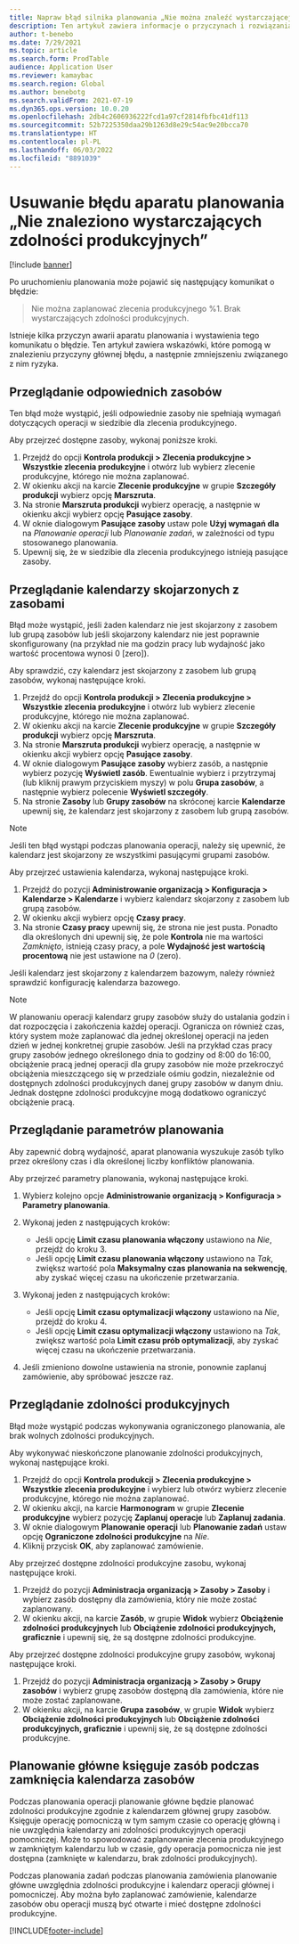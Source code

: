 ```yaml
---
title: Napraw błąd silnika planowania „Nie można znaleźć wystarczającej pojemności” i skończoną pojemność
description: Ten artykuł zawiera informacje o przyczynach i rozwiązaniach problemu polegającego na tym, że nie można zaplanować zlecenia produkcyjnego %1. Nie znaleziono wystarczających zdolności produkcyjnych”.
author: t-benebo
ms.date: 7/29/2021
ms.topic: article
ms.search.form: ProdTable
audience: Application User
ms.reviewer: kamaybac
ms.search.region: Global
ms.author: benebotg
ms.search.validFrom: 2021-07-19
ms.dyn365.ops.version: 10.0.20
ms.openlocfilehash: 2db4c2606936222fcd1a97cf2814fbfbc41df113
ms.sourcegitcommit: 52b7225350daa29b1263d8e29c54ac9e20bcca70
ms.translationtype: HT
ms.contentlocale: pl-PL
ms.lasthandoff: 06/03/2022
ms.locfileid: "8891039"
---
```

# <a name="fix-the-not-enough-capacity-could-be-found-scheduling-engine-error"></a>Usuwanie błędu aparatu planowania „Nie znaleziono wystarczających zdolności produkcyjnych”

[!include [banner](../includes/banner.md)]

Po uruchomieniu planowania może pojawić się następujący komunikat o błędzie:

> Nie można zaplanować zlecenia produkcyjnego %1. Brak wystarczających zdolności produkcyjnych.

Istnieje kilka przyczyn awarii aparatu planowania i wystawienia tego komunikatu o błędzie. Ten artykuł zawiera wskazówki, które pomogą w znalezieniu przyczyny głównej błędu, a następnie zmniejszeniu związanego z nim ryzyka.

## <a name="review-the-applicable-resources"></a>Przeglądanie odpowiednich zasobów

Ten błąd może wystąpić, jeśli odpowiednie zasoby nie spełniają wymagań dotyczących operacji w siedzibie dla zlecenia produkcyjnego.

Aby przejrzeć dostępne zasoby, wykonaj poniższe kroki.

1. Przejdź do opcji **Kontrola produkcji \> Zlecenia produkcyjne \> Wszystkie zlecenia produkcyjne** i otwórz lub wybierz zlecenie produkcyjne, którego nie można zaplanować.
1. W okienku akcji na karcie **Zlecenie produkcyjne** w grupie **Szczegóły produkcji** wybierz opcję **Marszruta**.
1. Na stronie **Marszruta produkcji** wybierz operację, a następnie w okienku akcji wybierz opcję **Pasujące zasoby**.
1. W oknie dialogowym **Pasujące zasoby** ustaw pole **Użyj wymagań dla** na *Planowanie operacji* lub *Planowanie zadań*, w zależności od typu stosowanego planowania.
1. Upewnij się, że w siedzibie dla zlecenia produkcyjnego istnieją pasujące zasoby.

## <a name="review-the-calendars-that-are-associated-with-resources"></a>Przeglądanie kalendarzy skojarzonych z zasobami

Błąd może wystąpić, jeśli żaden kalendarz nie jest skojarzony z zasobem lub grupą zasobów lub jeśli skojarzony kalendarz nie jest poprawnie skonfigurowany (na przykład nie ma godzin pracy lub wydajność jako wartość procentowa wynosi 0 \[zero\]).

Aby sprawdzić, czy kalendarz jest skojarzony z zasobem lub grupą zasobów, wykonaj następujące kroki.

1. Przejdź do opcji **Kontrola produkcji \> Zlecenia produkcyjne \> Wszystkie zlecenia produkcyjne** i otwórz lub wybierz zlecenie produkcyjne, którego nie można zaplanować.
1. W okienku akcji na karcie **Zlecenie produkcyjne** w grupie **Szczegóły produkcji** wybierz opcję **Marszruta**.
1. Na stronie **Marszruta produkcji** wybierz operację, a następnie w okienku akcji wybierz opcję **Pasujące zasoby**.
1. W oknie dialogowym **Pasujące zasoby** wybierz zasób, a następnie wybierz pozycję **Wyświetl zasób**. Ewentualnie wybierz i przytrzymaj (lub kliknij prawym przyciskiem myszy) w polu **Grupa zasobów**, a następnie wybierz polecenie **Wyświetl szczegóły**.
1. Na stronie **Zasoby** lub **Grupy zasobów** na skróconej karcie **Kalendarze** upewnij się, że kalendarz jest skojarzony z zasobem lub grupą zasobów.

> [!NOTE]
> Jeśli ten błąd wystąpi podczas planowania operacji, należy się upewnić, że kalendarz jest skojarzony ze wszystkimi pasującymi grupami zasobów.

Aby przejrzeć ustawienia kalendarza, wykonaj następujące kroki.

1. Przejdź do pozycji **Administrowanie organizacją \> Konfiguracja \> Kalendarze \> Kalendarze** i wybierz kalendarz skojarzony z zasobem lub grupą zasobów.
1. W okienku akcji wybierz opcję **Czasy pracy**.
1. Na stronie **Czasy pracy** upewnij się, że strona nie jest pusta. Ponadto dla określonych dni upewnij się, że pole **Kontrola** nie ma wartości *Zamknięto*, istnieją czasy pracy, a pole **Wydajność jest wartością procentową** nie jest ustawione na *0* (zero).

Jeśli kalendarz jest skojarzony z kalendarzem bazowym, należy również sprawdzić konfigurację kalendarza bazowego.

> [!NOTE]
> W planowaniu operacji kalendarz grupy zasobów służy do ustalania godzin i dat rozpoczęcia i zakończenia każdej operacji. Ogranicza on również czas, który system może zaplanować dla jednej określonej operacji na jeden dzień w jednej konkretnej grupie zasobów. Jeśli na przykład czas pracy grupy zasobów jednego określonego dnia to godziny od 8:00 do 16:00, obciążenie pracą jednej operacji dla grupy zasobów nie może przekroczyć obciążenia mieszczącego się w przedziale ośmiu godzin, niezależnie od dostępnych zdolności produkcyjnych danej grupy zasobów w danym dniu. Jednak dostępne zdolności produkcyjne mogą dodatkowo ograniczyć obciążenie pracą.

## <a name="review-the-scheduling-parameters"></a>Przeglądanie parametrów planowania

Aby zapewnić dobrą wydajność, aparat planowania wyszukuje zasób tylko przez określony czas i dla określonej liczby konfliktów planowania.

Aby przejrzeć parametry planowania, wykonaj następujące kroki.

1. Wybierz kolejno opcje **Administrowanie organizacją \> Konfiguracja \> Parametry planowania**.
1. Wykonaj jeden z następujących kroków:

    - Jeśli opcję **Limit czasu planowania włączony** ustawiono na *Nie*, przejdź do kroku 3.
    - Jeśli opcję **Limit czasu planowania włączony** ustawiono na *Tak*, zwiększ wartość pola **Maksymalny czas planowania na sekwencję**, aby zyskać więcej czasu na ukończenie przetwarzania.

1. Wykonaj jeden z następujących kroków:

    - Jeśli opcję **Limit czasu optymalizacji włączony** ustawiono na *Nie*, przejdź do kroku 4.
    - Jeśli opcję **Limit czasu optymalizacji włączony** ustawiono na *Tak*, zwiększ wartość pola **Limit czasu prób optymalizacji**, aby zyskać więcej czasu na ukończenie przetwarzania.

1. Jeśli zmieniono dowolne ustawienia na stronie, ponownie zaplanuj zamówienie, aby spróbować jeszcze raz.

## <a name="review-capacity"></a>Przeglądanie zdolności produkcyjnych

Błąd może wystąpić podczas wykonywania ograniczonego planowania, ale brak wolnych zdolności produkcyjnych.

Aby wykonywać nieskończone planowanie zdolności produkcyjnych, wykonaj następujące kroki.

1. Przejdź do opcji **Kontrola produkcji \> Zlecenia produkcyjne \> Wszystkie zlecenia produkcyjne** i wybierz lub otwórz wybierz zlecenie produkcyjne, którego nie można zaplanować.
1. W okienku akcji, na karcie **Harmonogram** w grupie **Zlecenie produkcyjne** wybierz pozycję **Zaplanuj operacje** lub **Zaplanuj zadania**.
1. W oknie dialogowym **Planowanie operacji** lub **Planowanie zadań** ustaw opcję **Ograniczone zdolności produkcyjne** na *Nie*.
1. Kliknij przycisk **OK**, aby zaplanować zamówienie.

Aby przejrzeć dostępne zdolności produkcyjne zasobu, wykonaj następujące kroki.

1. Przejdź do pozycji **Administracja organizacją \> Zasoby \> Zasoby** i wybierz zasób dostępny dla zamówienia, który nie może zostać zaplanowany.
1. W okienku akcji, na karcie **Zasób**, w grupie **Widok** wybierz **Obciążenie zdolności produkcyjnych** lub **Obciążenie zdolności produkcyjnych, graficznie** i upewnij się, że są dostępne zdolności produkcyjne.

Aby przejrzeć dostępne zdolności produkcyjne grupy zasobów, wykonaj następujące kroki.

1. Przejdź do pozycji **Administracja organizacją \> Zasoby \> Grupy zasobów** i wybierz grupę zasobów dostępną dla zamówienia, które nie może zostać zaplanowane.
1. W okienku akcji, na karcie **Grupa zasobów**, w grupie **Widok** wybierz **Obciążenie zdolności produkcyjnych** lub **Obciążenie zdolności produkcyjnych, graficznie** i upewnij się, że są dostępne zdolności produkcyjne.

## <a name="master-planning-books-a-resource-when-the-resource-calendar-is-closed"></a>Planowanie główne księguje zasób podczas zamknięcia kalendarza zasobów

Podczas planowania operacji planowanie główne będzie planować zdolności produkcyjne zgodnie z kalendarzem głównej grupy zasobów. Księguje operację pomocniczą w tym samym czasie co operację główną i nie uwzględnia kalendarzy ani zdolności produkcyjnych operacji pomocniczej. Może to spowodować zaplanowanie zlecenia produkcyjnego w zamkniętym kalendarzu lub w czasie, gdy operacja pomocnicza nie jest dostępna (zamknięte w kalendarzu, brak zdolności produkcyjnych).

Podczas planowania zadań podczas planowania zamówienia planowanie główne uwzględnia zdolności produkcyjne i kalendarz operacji głównej i pomocniczej. Aby można było zaplanować zamówienie, kalendarze zasobów obu operacji muszą być otwarte i mieć dostępne zdolności produkcyjne.

[!INCLUDE[footer-include](../../includes/footer-banner.md)]
